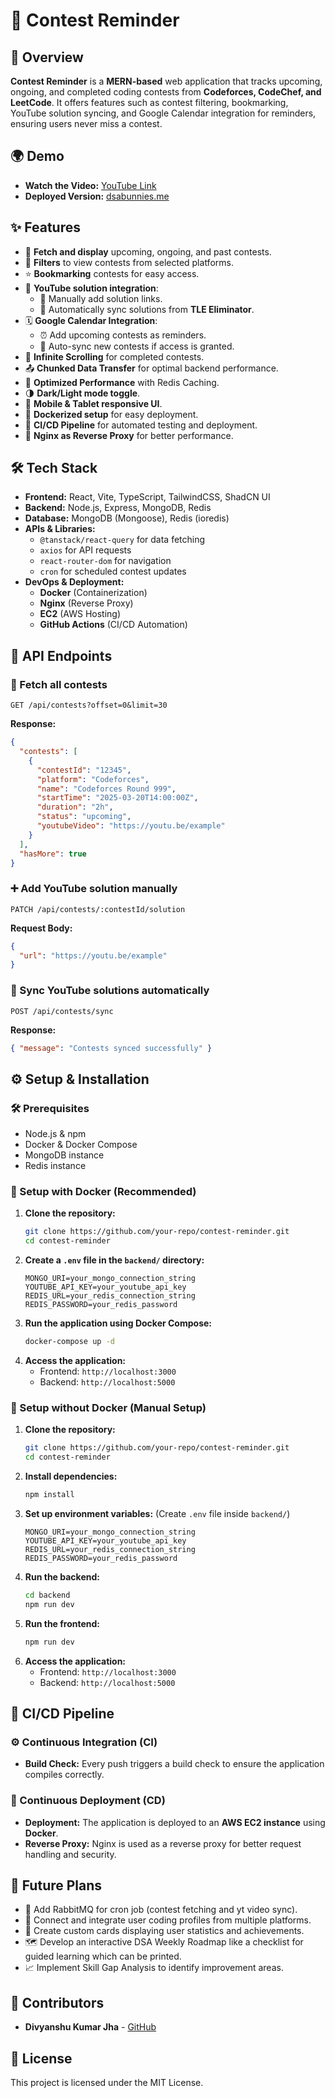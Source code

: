# 🚀 Contest Reminder

## 📌 Overview

**Contest Reminder** is a **MERN-based** web application that tracks upcoming, ongoing, and completed coding contests from **Codeforces, CodeChef, and LeetCode**. It offers features such as contest filtering, bookmarking, YouTube solution syncing, and Google Calendar integration for reminders, ensuring users never miss a contest.

## 🌍 Demo

- **Watch the Video:** [YouTube Link](https://www.youtube.com/watch?v=YOUTUBE_VIDEO_ID)
- **Deployed Version:** [dsabunnies.me](https://dsabunnies.me)


## ✨ Features

- 📅 **Fetch and display** upcoming, ongoing, and past contests.
- 🎯 **Filters** to view contests from selected platforms.
- ⭐ **Bookmarking** contests for easy access.
- 🎥 **YouTube solution integration**:
  - 📌 Manually add solution links.
  - 🔄 Automatically sync solutions from **TLE Eliminator**.
- 🗓 **Google Calendar Integration**:
  - ⏰ Add upcoming contests as reminders.
  - 🔁 Auto-sync new contests if access is granted.
- 📜 **Infinite Scrolling** for completed contests.
- 📤 **Chunked Data Transfer** for optimal backend performance.
- 🚀 **Optimized Performance** with Redis Caching.
- 🌗 **Dark/Light mode toggle**.
- 📱 **Mobile & Tablet responsive UI**.
- 🐳 **Dockerized setup** for easy deployment.
- 🔄 **CI/CD Pipeline** for automated testing and deployment.
- 🔁 **Nginx as Reverse Proxy** for better performance.

## 🛠 Tech Stack

- **Frontend:** React, Vite, TypeScript, TailwindCSS, ShadCN UI
- **Backend:** Node.js, Express, MongoDB, Redis
- **Database:** MongoDB (Mongoose), Redis (ioredis)
- **APIs & Libraries:**
  - `@tanstack/react-query` for data fetching
  - `axios` for API requests
  - `react-router-dom` for navigation
  - `cron` for scheduled contest updates
- **DevOps & Deployment:**
  - **Docker** (Containerization)
  - **Nginx** (Reverse Proxy)
  - **EC2** (AWS Hosting)
  - **GitHub Actions** (CI/CD Automation)

## 🔌 API Endpoints

### 📢 Fetch all contests

```http
GET /api/contests?offset=0&limit=30
```

**Response:**

```json
{
  "contests": [
    {
      "contestId": "12345",
      "platform": "Codeforces",
      "name": "Codeforces Round 999",
      "startTime": "2025-03-20T14:00:00Z",
      "duration": "2h",
      "status": "upcoming",
      "youtubeVideo": "https://youtu.be/example"
    }
  ],
  "hasMore": true
}
```

### ➕ Add YouTube solution manually

```http
PATCH /api/contests/:contestId/solution
```

**Request Body:**

```json
{
  "url": "https://youtu.be/example"
}
```

### 🔄 Sync YouTube solutions automatically

```http
POST /api/contests/sync
```

**Response:**

```json
{ "message": "Contests synced successfully" }
```

## ⚙️ Setup & Installation

### 🛠 Prerequisites

- Node.js & npm
- Docker & Docker Compose
- MongoDB instance
- Redis instance

### 🚀 Setup with Docker (Recommended)

1. **Clone the repository:**
   ```sh
   git clone https://github.com/your-repo/contest-reminder.git
   cd contest-reminder
   ```
2. **Create a `.env` file in the `backend/` directory:**
   ```env
   MONGO_URI=your_mongo_connection_string
   YOUTUBE_API_KEY=your_youtube_api_key
   REDIS_URL=your_redis_connection_string
   REDIS_PASSWORD=your_redis_password
   ```
3. **Run the application using Docker Compose:**
   ```sh
   docker-compose up -d
   ```
4. **Access the application:**
   - Frontend: `http://localhost:3000`
   - Backend: `http://localhost:5000`

### 🚀 Setup without Docker (Manual Setup)

1. **Clone the repository:**
   ```sh
   git clone https://github.com/your-repo/contest-reminder.git
   cd contest-reminder
   ```
2. **Install dependencies:**
   ```sh
   npm install
   ```
3. **Set up environment variables:** (Create `.env` file inside `backend/`)
   ```env
   MONGO_URI=your_mongo_connection_string
   YOUTUBE_API_KEY=your_youtube_api_key
   REDIS_URL=your_redis_connection_string
   REDIS_PASSWORD=your_redis_password
   ```
4. **Run the backend:**
   ```sh
   cd backend
   npm run dev
   ```
5. **Run the frontend:**
   ```sh
   npm run dev
   ```
6. **Access the application:**
   - Frontend: `http://localhost:3000`
   - Backend: `http://localhost:5000`

## 🚀 CI/CD Pipeline

### ⚙️ Continuous Integration (CI)

- **Build Check:** Every push triggers a build check to ensure the application compiles correctly.

### 🚀 Continuous Deployment (CD)

- **Deployment:** The application is deployed to an **AWS EC2 instance** using **Docker**.
- **Reverse Proxy:** Nginx is used as a reverse proxy for better request handling and security.

## 🔮 Future Plans

- 📨 Add RabbitMQ for cron job (contest fetching and yt video sync).
- 🔗 Connect and integrate user coding profiles from multiple platforms.
- 🎴 Create custom cards displaying user statistics and achievements.
- 🗺️ Develop an interactive DSA Weekly Roadmap like a checklist for guided learning which can be printed.
- 📈 Implement Skill Gap Analysis to identify improvement areas.

## 👥 Contributors

- **Divyanshu Kumar Jha** - [GitHub](https://github.com/divyanshu-dj)

## 📜 License

This project is licensed under the MIT License.

